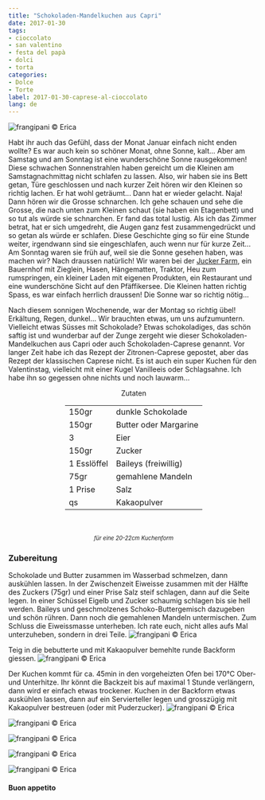 ```yaml
---
title: "Schokoladen-Mandelkuchen aus Capri"
date: 2017-01-30
tags:
- cioccolato
- san valentino
- festa del papà
- dolci
- torta
categories:
- Dolce
- Torte
label: 2017-01-30-caprese-al-cioccolato
lang: de
---
```

![](../2017-01-30-caprese-al-cioccolato/header.jpg "frangipani © Erica")

Habt ihr auch das Gefühl, dass der Monat Januar einfach nicht enden wollte? Es war auch kein so schöner Monat, ohne Sonne, kalt... Aber am Samstag und am Sonntag ist eine wunderschöne Sonne rausgekommen! Diese schwachen Sonnenstrahlen haben gereicht um die Kleinen am Samstagnachmittag nicht schlafen zu lassen. Also, wir haben sie ins Bett getan, Türe geschlossen und nach kurzer Zeit hören wir den Kleinen so richtig lachen. Er hat wohl geträumt... Dann hat er wieder gelacht. Naja! Dann hören wir die Grosse schnarchen. Ich gehe schauen und sehe die Grosse, die nach unten zum Kleinen schaut (sie haben ein Etagenbett) und so tut als würde sie schnarchen. Er fand das total lustig. Als ich das Zimmer betrat, hat er sich umgedreht, die Augen ganz fest zusammengedrückt und so getan als würde er schlafen. Diese Geschichte ging so für eine Stunde weiter, irgendwann sind sie eingeschlafen, auch wenn nur für kurze Zeit... Am Sonntag waren sie früh auf, weil sie die Sonne gesehen haben, was machen wir? Nach draussen natürlich! Wir waren bei der <a href="http://www.juckerfarm.ch" target="_blank">Jucker Farm</a>, ein Bauernhof mit Zieglein, Hasen, Hängematten, Traktor, Heu zum rumspringen, ein kleiner Laden mit eigenen Produkten, ein Restaurant und eine wunderschöne Sicht auf den Pfäffikersee. Die Kleinen hatten richtig Spass, es war einfach herrlich draussen! Die Sonne war so richtig nötig...

Nach diesem sonnigen Wochenende, war der Montag so richtig übel! Erkältung, Regen, dunkel... Wir brauchten etwas, um uns aufzumuntern. Vielleicht etwas Süsses mit Schokolade? Etwas schokoladiges, das schön saftig ist und wunderbar auf der Zunge zergeht wie dieser Schokoladen-Mandelkuchen aus Capri oder auch Schokoladen-Caprese genannt. Vor langer Zeit habe ich das Rezept der Zitronen-Caprese gepostet, aber das Rezept der klassischen Caprese nicht. Es ist auch ein super Kuchen für den Valentinstag, vielleicht mit einer Kugel Vanilleeis oder Schlagsahne. Ich habe ihn so gegessen ohne nichts und noch lauwarm...

<div id="wrapper" style="text-align: center">
  <div id="yourdiv" style="display: inline-block;">
    <div class="ingredients">
      <div class="ingredients-title">Zutaten</div>
      <table>
        <tbody>
          <tr>
            <td>150gr</td>
            <td>dunkle Schokolade</td>
          </tr>
          <tr>
            <td>150gr</td>
            <td>Butter oder Margarine</td>
          </tr>
          <tr>
            <td>3</td>
            <td>Eier</td>        
          </tr>
          <tr>
            <td>150gr</td>
            <td>Zucker</td>
          </tr>
          <tr>
            <td>1 Esslöffel</td>
            <td>Baileys (freiwillig)</td>
          </tr>
          <tr>
            <td>75gr</td>
            <td>gemahlene Mandeln</td>
          </tr>
          <tr>
            <td>1 Prise</td>
            <td>Salz</td>
          </tr>
          <tr>
            <td>qs</td>
            <td>Kakaopulver</td>
          </tr>
        </tbody>
      </table>
      <br></br>
      <i class="pull-right" style="font-size: 80%;">für eine 20-22cm Kuchenform</i>
    </div>
  </div>
</div>


<h3>
  <font color="grey">
    <i class="fa fa-cogs"></i>
  </font> Zubereitung
</h3>

Schokolade und Butter zusammen im Wasserbad schmelzen, dann auskühlen lassen. In der Zwischenzeit Eiweisse zusammen mit der Hälfte des Zuckers (75gr) und einer Prise Salz steif schlagen, dann auf die Seite legen. In einer Schüssel Eigelb und Zucker schaumig schlagen bis sie hell werden. Baileys und geschmolzenes Schoko-Buttergemisch dazugeben und schön rühren. Dann noch die gemahlenen Mandeln untermischen. Zum Schluss die Eiweissmasse unterheben. Ich rate euch, nicht alles aufs Mal unterzuheben, sondern in drei Teile.
![](../2017-01-30-caprese-al-cioccolato/impasto.jpg "frangipani © Erica")

Teig in die bebutterte und mit Kakaopulver bemehlte runde Backform giessen.
![](../2017-01-30-caprese-al-cioccolato/teglia.jpg "frangipani © Erica")

Der Kuchen kommt für ca. 45min in den vorgeheizten Ofen bei 170°C Ober- und Unterhitze. Ihr könnt die Backzeit bis auf maximal 1 Stunde verlängern, dann wird er einfach etwas trockener. Kuchen in der Backform etwas auskühlen lassen, dann auf ein Servierteller legen und grosszügig mit Kakaopulver bestreuen (oder mit Puderzucker).
![](../2017-01-30-caprese-al-cioccolato/risultato1.jpg "frangipani © Erica")

![](../2017-01-30-caprese-al-cioccolato/risultato2.jpg "frangipani © Erica")

![](../2017-01-30-caprese-al-cioccolato/risultato3.jpg "frangipani © Erica")

![](../2017-01-30-caprese-al-cioccolato/risultato4.jpg "frangipani © Erica")

![](../2017-01-30-caprese-al-cioccolato/risultato5.jpg "frangipani © Erica")

<h4>Buon appetito
  <font color="red">
    <i class="fa fa-smile-o"></i>
  </font>
</h4>
